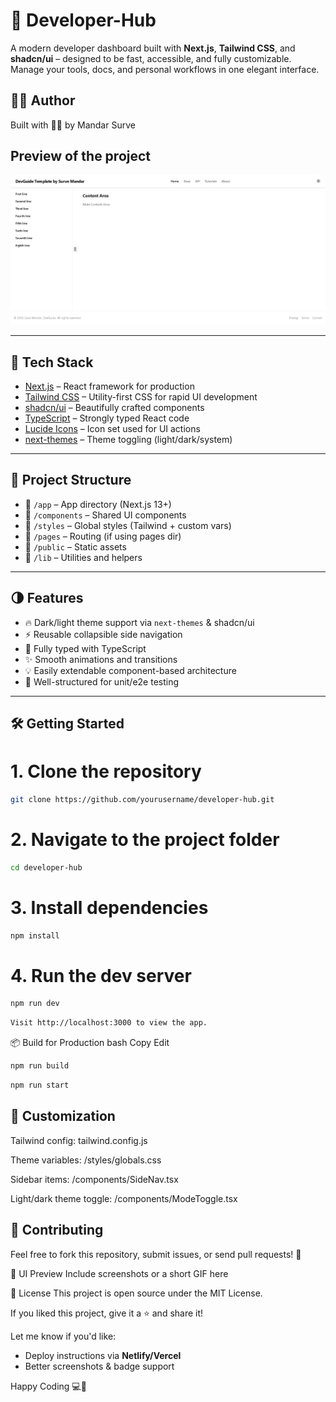 # 🧠 Developer-Hub

A modern developer dashboard built with **Next.js**, **Tailwind CSS**, and **shadcn/ui** – designed to be fast, accessible, and fully customizable. Manage your tools, docs, and personal workflows in one elegant interface.

## 🙋‍♂️ Author
Built with 👨‍💻 by Mandar Surve

## Preview of the project
![screenshot](./public/preview-image3.png)



---

## 🚀 Tech Stack

- [Next.js](https://nextjs.org/) – React framework for production
- [Tailwind CSS](https://tailwindcss.com/) – Utility-first CSS for rapid UI development
- [shadcn/ui](https://ui.shadcn.com/) – Beautifully crafted components
- [TypeScript](https://www.typescriptlang.org/) – Strongly typed React code
- [Lucide Icons](https://lucide.dev/) – Icon set used for UI actions
- [next-themes](https://github.com/pacocoursey/next-themes) – Theme toggling (light/dark/system)

---

## 📂 Project Structure

- 📂 `/app` – App directory (Next.js 13+)
- 📂 `/components` – Shared UI components
- 📂 `/styles` – Global styles (Tailwind + custom vars)
- 📂 `/pages` – Routing (if using pages dir)
- 📂 `/public` – Static assets
- 📂 `/lib` – Utilities and helpers

---
## 🌗 Features

- 🔥 Dark/light theme support via `next-themes` & shadcn/ui
- ⚡ Reusable collapsible side navigation
- 🧩 Fully typed with TypeScript
- ✨ Smooth animations and transitions
- 💡 Easily extendable component-based architecture
- 🧪 Well-structured for unit/e2e testing

---

## 🛠️ Getting Started


# 1. Clone the repository
```bash
git clone https://github.com/yourusername/developer-hub.git

```
# 2. Navigate to the project folder
```bash
cd developer-hub
```
# 3. Install dependencies
```bash
npm install
```
# 4. Run the dev server
```bash
npm run dev

```
```bash
Visit http://localhost:3000 to view the app.
```
📦 Build for Production
bash
Copy
Edit

```bash
npm run build
```

```bash
npm run start

```
## 🔧 Customization

Tailwind config: tailwind.config.js

Theme variables: /styles/globals.css

Sidebar items: /components/SideNav.tsx

Light/dark theme toggle: /components/ModeToggle.tsx


## 🤝 Contributing

Feel free to fork this repository, submit issues, or send pull requests! 🎯

📸 UI Preview
Include screenshots or a short GIF here

📄 License
This project is open source under the MIT License.


If you liked this project, give it a ⭐ and share it!

Let me know if you'd like:

- Deploy instructions via **Netlify/Vercel**
- Better screenshots & badge support

Happy Coding 💻🚀
